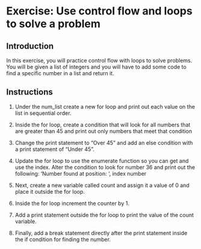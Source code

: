 # Exercise: Use control flow and loops to solve a problem

## Introduction
In this exercise, you will practice control flow with loops to solve problems.
You will be given a list of integers and you will have to add some code to find a specific number in a list and return it.

## Instructions

1.   Under the num_list create a new for loop and print out each value on the list in sequential order.

2.  Inside the for loop, create a condition that will look for all numbers that are greater than 45 and print out only numbers that meet that condition

3.  Change the print statement to “Over 45” and add an else condition with a print statement of “Under 45”.

4.  Update the for loop to use the enumerate function so you can get and use the index. Alter the condition to look for number 36 and print out the following: ‘Number found at position: ‘, index number

5.  Next, create a new variable called count and assign it a value of 0 and place it outside the for loop.

6.  Inside the for loop increment the counter by 1.

7.  Add a print statement outside the for loop to print the value of the count variable.

8.  Finally, add a break statement directly after the print statement inside the if condition for finding the number. 